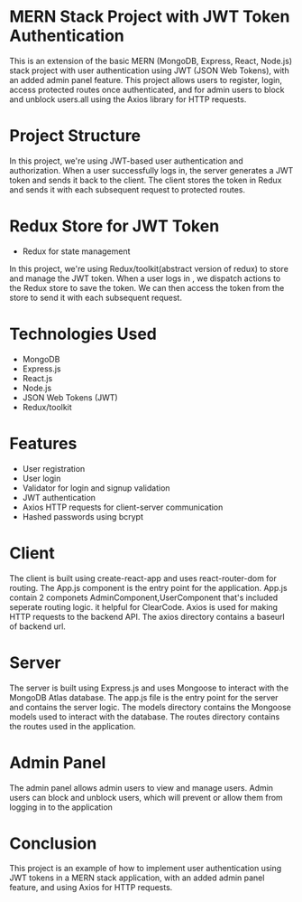 # MERN Stack Project with JWT Token Authentication

This is an extension of the basic MERN (MongoDB, Express, React, Node.js) stack project with user authentication using JWT (JSON Web Tokens),
with an added admin panel feature. This project allows users to register, login, access protected routes once authenticated, 
and for admin users to block and unblock users.all using the Axios library for HTTP requests.


# Project Structure

In this project, we're using JWT-based user authentication and authorization. When a user successfully logs in, the server generates a JWT token and sends it back to the client.
The client stores the token in Redux and sends it with each subsequent request to protected routes.


# Redux Store for JWT Token

* Redux for state management

In this project, we're using Redux/toolkit(abstract version of redux) to store and manage the JWT token. When a user logs in , we dispatch actions to the Redux store to save the token.
We can then access the token from the store to send it with each subsequent request.

# Technologies Used

* MongoDB 
* Express.js
* React.js
* Node.js
* JSON Web Tokens (JWT)
* Redux/toolkit

# Features

* User registration
* User login
* Validator for login and signup validation
* JWT authentication
* Axios HTTP requests for client-server communication
* Hashed passwords using bcrypt


# Client

The client is built using create-react-app and uses react-router-dom for routing. The App.js component is the entry point for the application.
App.js contain 2 componets AdminComponent,UserComponent that's included seperate routing logic. it helpful for ClearCode.
Axios is used for making HTTP requests to the backend API. The axios directory contains a baseurl of backend url.

# Server
The server is built using Express.js and uses Mongoose to interact with the MongoDB Atlas database. The app.js file is the entry point for the server and contains the server logic.
The models directory contains the Mongoose models used to interact with the database. The routes directory contains the routes used in the application.

# Admin Panel
The admin panel allows admin users to view and manage users. Admin users can block and unblock users, which will prevent or allow them from logging in to the application

# Conclusion
This project is an example of how to implement user authentication using JWT tokens in a MERN stack application, with an added admin panel feature, and using Axios for HTTP requests.
